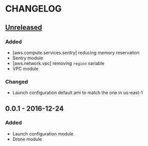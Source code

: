 # CHANGELOG

## [Unreleased]
### Added
* [aws.compute.services.sentry] reducing memory reservation
* Sentry module
* [aws.network.vpc] removing `region` variable
* VPC module

### Changed
* Launch configuration default ami to match the one in us-east-1

## 0.0.1 - 2016-12-24
### Added
* Launch configuration module
* Drone module

[Unreleased]: https://github.com/hashlabshq/denbora/compare/0.0.1...HEAD
